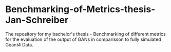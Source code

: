 # Benchmarking-of-Metrics-thesis-Jan-Schreiber
The repository for my bachelor's thesis -  Benchmarking of different metrics for the evaluation of the output of GANs in comparisson to fully simulated Geant4 Data. 
